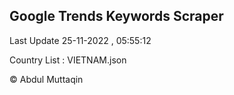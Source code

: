 

## Google Trends Keywords Scraper 
 
Last Update 25-11-2022 , 05:55:12

Country List :
VIETNAM.json



© Abdul Muttaqin 
